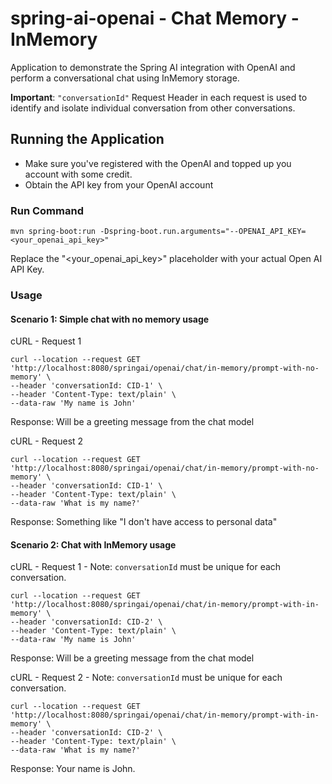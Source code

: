 # spring-ai-openai - Chat Memory - InMemory

Application to demonstrate the Spring AI integration with OpenAI and perform a conversational chat using InMemory storage.

**Important**: `"conversationId"` Request Header  in each request is used to identify and isolate individual conversation from other conversations. 

## Running the Application 
- Make sure you've registered with the OpenAI and topped up you account with some credit.
- Obtain the API key from your OpenAI account

### Run Command
```
mvn spring-boot:run -Dspring-boot.run.arguments="--OPENAI_API_KEY=<your_openai_api_key>"
```

Replace the "<your_openai_api_key>" placeholder with your actual Open AI API Key.

### Usage 

#### Scenario 1:  Simple chat with no memory usage
cURL - Request 1
```
curl --location --request GET 'http://localhost:8080/springai/openai/chat/in-memory/prompt-with-no-memory' \
--header 'conversationId: CID-1' \
--header 'Content-Type: text/plain' \
--data-raw 'My name is John'
```
Response: Will be a greeting message from the chat model

cURL - Request 2
```
curl --location --request GET 'http://localhost:8080/springai/openai/chat/in-memory/prompt-with-no-memory' \
--header 'conversationId: CID-1' \
--header 'Content-Type: text/plain' \
--data-raw 'What is my name?'
```
Response: Something like "I don't have access to personal data"


#### Scenario 2:  Chat with InMemory usage
cURL - Request 1 - Note: `conversationId` must be unique for each conversation.
```
curl --location --request GET 'http://localhost:8080/springai/openai/chat/in-memory/prompt-with-in-memory' \
--header 'conversationId: CID-2' \
--header 'Content-Type: text/plain' \
--data-raw 'My name is John'
```
Response: Will be a greeting message from the chat model

cURL - Request 2 - Note: `conversationId` must be unique for each conversation.
```
curl --location --request GET 'http://localhost:8080/springai/openai/chat/in-memory/prompt-with-in-memory' \
--header 'conversationId: CID-2' \
--header 'Content-Type: text/plain' \
--data-raw 'What is my name?'
```
Response: Your name is John.

